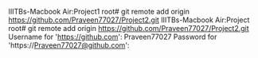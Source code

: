 IIITBs-Macbook Air:Project1 root# git remote add origin https://github.com/Praveen77027/Project2.git
IIITBs-Macbook Air:Project root# git remote add origin https://github.com/Praveen77027/Project2.git
Username for 'https://github.com': Praveen77027
Password for 'https://Praveen77027@github.com':
